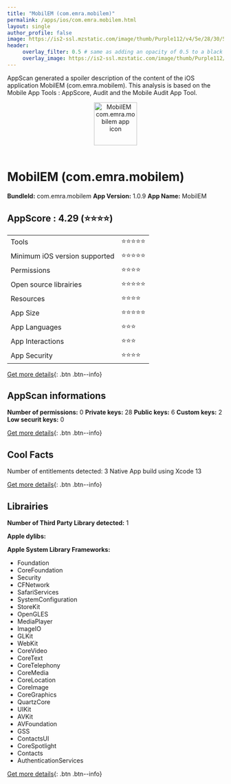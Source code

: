 ```yaml
---
title: "MobilEM (com.emra.mobilem)"
permalink: /apps/ios/com.emra.mobilem.html
layout: single
author_profile: false
image: https://is2-ssl.mzstatic.com/image/thumb/Purple112/v4/5e/28/30/5e28306d-ee4d-772a-c73a-210b8920d333/AppIcon-1x_U007emarketing-0-7-85-220.png/512x512bb.jpg
header: 
     overlay_filter: 0.5 # same as adding an opacity of 0.5 to a black background
     overlay_image: https://is2-ssl.mzstatic.com/image/thumb/Purple112/v4/5e/28/30/5e28306d-ee4d-772a-c73a-210b8920d333/AppIcon-1x_U007emarketing-0-7-85-220.png/512x512bb.jpg
---
```

AppScan generated a spoiler description of the content of the iOS application MobilEM (com.emra.mobilem). This analysis is based on the Mobile App Tools : AppScore, Audit and the Mobile Audit App Tool.

  
  
<div style="text-align: center;"><img src="https://is2-ssl.mzstatic.com/image/thumb/Purple112/v4/5e/28/30/5e28306d-ee4d-772a-c73a-210b8920d333/AppIcon-1x_U007emarketing-0-7-85-220.png/512x512bb.jpg" width="100" height="100" alt="MobilEM com.emra.mobilem app icon"></div></br>
  
# MobilEM (com.emra.mobilem)

**BundleId:** com.emra.mobilem
**App Version:** 1.0.9
**App Name:** MobilEM


## AppScore : 4.29 (⭐️⭐️⭐️⭐️) 

<table>
<tr><td> Tools </td><td> ⭐️⭐️⭐️⭐️⭐️ </td></tr>
<tr><td> Minimum iOS version supported </td><td> ⭐️⭐️⭐️⭐️⭐️ </td></tr>
<tr><td> Permissions </td><td> ⭐️⭐️⭐️⭐️ </td></tr>
<tr><td> Open source librairies </td><td> ⭐️⭐️⭐️⭐️⭐️ </td></tr>
<tr><td> Resources </td><td> ⭐️⭐️⭐️⭐️ </td></tr>
<tr><td> App Size </td><td> ⭐️⭐️⭐️⭐️⭐️ </td></tr>
<tr><td> App Languages </td><td> ⭐️⭐️⭐️ </td></tr>
<tr><td> App Interactions </td><td> ⭐️⭐️⭐️ </td></tr>
<tr><td> App Security </td><td> ⭐️⭐️⭐️⭐️ </td></tr>
</table>

[Get more details](/pricing.html){: .btn .btn--info}  
  
## AppScan informations 

**Number of permissions:** 0
**Private keys:** 28
**Public keys:** 6
**Custom keys:** 2
**Low securit keys:** 0
  
[Get more details](/pricing.html){: .btn .btn--info}

## Cool Facts

Number of entitlements detected: 3
Native App
build using Xcode 13
  
[Get more details](/pricing.html){: .btn .btn--info}

## Librairies 
**Number of Third Party Library detected:** 1

**Apple dylibs:**


**Apple System Library Frameworks:**
- Foundation
- CoreFoundation
- Security
- CFNetwork
- SafariServices
- SystemConfiguration
- StoreKit
- OpenGLES
- MediaPlayer
- ImageIO
- GLKit
- WebKit
- CoreVideo
- CoreText
- CoreTelephony
- CoreMedia
- CoreLocation
- CoreImage
- CoreGraphics
- QuartzCore
- UIKit
- AVKit
- AVFoundation
- GSS
- ContactsUI
- CoreSpotlight
- Contacts
- AuthenticationServices


  
[Get more details](/pricing.html){: .btn .btn--info}

